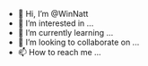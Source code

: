 - 👋 Hi, I’m @WinNatt
- 👀 I’m interested in ...
- 🌱 I’m currently learning ...
- 💞️ I’m looking to collaborate on ...
- 📫 How to reach me ...

<!---
WinNatt/WinNatt is a ✨ special ✨ repository because its `README.md` (this file) appears on your GitHub profile.
You can click the Preview link to take a look at your changes.
--->
